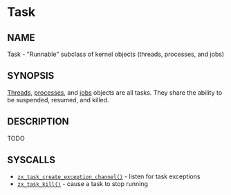 # Task

## NAME

Task - "Runnable" subclass of kernel objects (threads, processes, and jobs)

## SYNOPSIS

[Threads](thread.md), [processes](process.md), and [jobs](job.md) objects
are all tasks. They share the ability to be suspended, resumed, and
killed.

## DESCRIPTION

TODO

## SYSCALLS

 - [`zx_task_create_exception_channel()`] - listen for task exceptions
 - [`zx_task_kill()`] - cause a task to stop running

[`zx_task_create_exception_channel()`]: reference/syscalls/task_create_exception_channel.md
[`zx_task_kill()`]: reference/syscalls/task_kill.md
